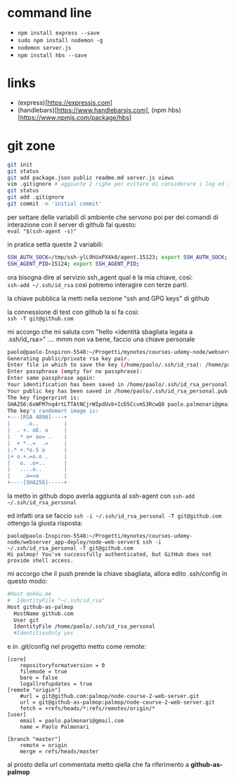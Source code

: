 # command line 
- `npm install express --save`  
- `sudo npm install nodemon -g`  
- `nodemon server.js`  
- `npm install hbs --save`

# links
- (express)[https://expressjs.com]
- (handlebars)[https://www.handlebarsjs.com], (npm hbs)[https://www.npmjs.com/package/hbs]


# git zone
```bash
git init
git status
git add package.json public readme.md server.js views
vim .gitignore # aggiunte 2 righe per evitare di considerare i log ed i moduli
git status
git add .gitignore
git commit -m 'initial commit'
```

per settare delle variabili di ambiente che servono poi per dei comandi di interazione con il server di github fai questo:  
```eval "$(ssh-agent -s)"```

in pratica setta queste 2 variabili:
```bash
SSH_AUTH_SOCK=/tmp/ssh-ylL9hUxPX4k0/agent.15123; export SSH_AUTH_SOCK;
SSH_AGENT_PID=15124; export SSH_AGENT_PID;
```

ora bisogna dire al servizio ssh_agent qual è la mia chiave, così:  
`ssh-add ~/.ssh/id_rsa` 
così potremo interagire con terze parti.

la chiave pubblica la metti nella sezione "ssh and GPG keys" di github 


la connessione di test con github la si fa così:  
`ssh -T git@github.com`  

mi accorgo che mi saluta com "hello <identità sbagliata legata a .ssh/id_rsa>" .... mmm non va bene, faccio una chiave personale   
```bash
paolo@paolo-Inspiron-5548:~/Progetti/mynotes/courses-udemy-node/webserver_app-deploy/node-web-server$ ssh-keygen -t rsa -b 4096 -C 'paolo.palmonari@gmail.com'
Generating public/private rsa key pair.
Enter file in which to save the key (/home/paolo/.ssh/id_rsa): /home/paolo/.ssh/id_rsa_personal
Enter passphrase (empty for no passphrase):
Enter same passphrase again:
Your identification has been saved in /home/paolo/.ssh/id_rsa_personal.
Your public key has been saved in /home/paolo/.ssh/id_rsa_personal.pub.
The key fingerprint is:
SHA256:6xWFM7nq4rtLTTAtNCjrWIpdUvb+IcD5CcvmS3RcwQ8 paolo.palmonari@gmail.com
The key's randomart image is:
+---[RSA 4096]----+
|     .o..        |
|  . +. oE. o     |
|   * o+ oo= .    |
|  + *..=  .=     |
|.* +.*o.S o      |
|+ o.+.=o.o .     |
|   o. .o+..      |
|   ....o..       |
|    .o==o        |
+----[SHA256]-----+
```  

la metto in github dopo averla aggiunta al ssh-agent con `ssh-add ~/.ssh/id_rsa_personal`

ed infatti ora se faccio `ssh -i ~/.ssh/id_rsa_personal -T git@github.com` ottengo la giusta risposta:   
```
paolo@paolo-Inspiron-5548:~/Progetti/mynotes/courses-udemy-node/webserver_app-deploy/node-web-server$ ssh -i ~/.ssh/id_rsa_personal -T git@github.com
Hi palmop! You've successfully authenticated, but GitHub does not provide shell access.
```

mi accorgo che il push prende la chiave sbagliata, allora edito .ssh/config in questo modo:
```bash
#Host dokku.me
#  IdentityFile "~/.ssh/id_rsa"
Host github-as-palmop
  HostName github.com
  User git
  IdentityFile /home/paolo/.ssh/id_rsa_personal
  #IdentitiesOnly yes
```

e in .git/config nel progetto metto come remote: 
```
[core]
	repositoryformatversion = 0
	filemode = true
	bare = false
    logallrefupdates = true
[remote "origin"]
    #url = git@github.com:palmop/node-course-2-web-server.git
    url = git@github-as-palmop:palmop/node-course-2-web-server.git
	fetch = +refs/heads/*:refs/remotes/origin/*
[user]
	email = paolo.palmonari@gmail.com
    name = Paolo Palmonari

[branch "master"]
	remote = origin
	merge = refs/heads/master
```
al prosto della url commentata metto qiella che fa riferimento a **github-as-palmop**
